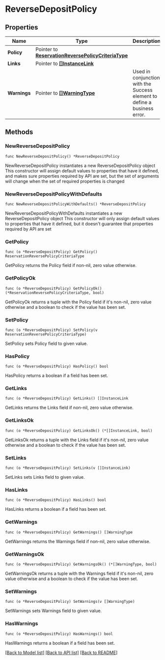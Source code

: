 # ReverseDepositPolicy

## Properties

Name | Type | Description | Notes
------------ | ------------- | ------------- | -------------
**Policy** | Pointer to [**ReservationReversePolicyCriteriaType**](ReservationReversePolicyCriteriaType.md) |  | [optional] 
**Links** | Pointer to [**[]InstanceLink**](InstanceLink.md) |  | [optional] 
**Warnings** | Pointer to [**[]WarningType**](WarningType.md) | Used in conjunction with the Success element to define a business error. | [optional] 

## Methods

### NewReverseDepositPolicy

`func NewReverseDepositPolicy() *ReverseDepositPolicy`

NewReverseDepositPolicy instantiates a new ReverseDepositPolicy object
This constructor will assign default values to properties that have it defined,
and makes sure properties required by API are set, but the set of arguments
will change when the set of required properties is changed

### NewReverseDepositPolicyWithDefaults

`func NewReverseDepositPolicyWithDefaults() *ReverseDepositPolicy`

NewReverseDepositPolicyWithDefaults instantiates a new ReverseDepositPolicy object
This constructor will only assign default values to properties that have it defined,
but it doesn't guarantee that properties required by API are set

### GetPolicy

`func (o *ReverseDepositPolicy) GetPolicy() ReservationReversePolicyCriteriaType`

GetPolicy returns the Policy field if non-nil, zero value otherwise.

### GetPolicyOk

`func (o *ReverseDepositPolicy) GetPolicyOk() (*ReservationReversePolicyCriteriaType, bool)`

GetPolicyOk returns a tuple with the Policy field if it's non-nil, zero value otherwise
and a boolean to check if the value has been set.

### SetPolicy

`func (o *ReverseDepositPolicy) SetPolicy(v ReservationReversePolicyCriteriaType)`

SetPolicy sets Policy field to given value.

### HasPolicy

`func (o *ReverseDepositPolicy) HasPolicy() bool`

HasPolicy returns a boolean if a field has been set.

### GetLinks

`func (o *ReverseDepositPolicy) GetLinks() []InstanceLink`

GetLinks returns the Links field if non-nil, zero value otherwise.

### GetLinksOk

`func (o *ReverseDepositPolicy) GetLinksOk() (*[]InstanceLink, bool)`

GetLinksOk returns a tuple with the Links field if it's non-nil, zero value otherwise
and a boolean to check if the value has been set.

### SetLinks

`func (o *ReverseDepositPolicy) SetLinks(v []InstanceLink)`

SetLinks sets Links field to given value.

### HasLinks

`func (o *ReverseDepositPolicy) HasLinks() bool`

HasLinks returns a boolean if a field has been set.

### GetWarnings

`func (o *ReverseDepositPolicy) GetWarnings() []WarningType`

GetWarnings returns the Warnings field if non-nil, zero value otherwise.

### GetWarningsOk

`func (o *ReverseDepositPolicy) GetWarningsOk() (*[]WarningType, bool)`

GetWarningsOk returns a tuple with the Warnings field if it's non-nil, zero value otherwise
and a boolean to check if the value has been set.

### SetWarnings

`func (o *ReverseDepositPolicy) SetWarnings(v []WarningType)`

SetWarnings sets Warnings field to given value.

### HasWarnings

`func (o *ReverseDepositPolicy) HasWarnings() bool`

HasWarnings returns a boolean if a field has been set.


[[Back to Model list]](../README.md#documentation-for-models) [[Back to API list]](../README.md#documentation-for-api-endpoints) [[Back to README]](../README.md)


